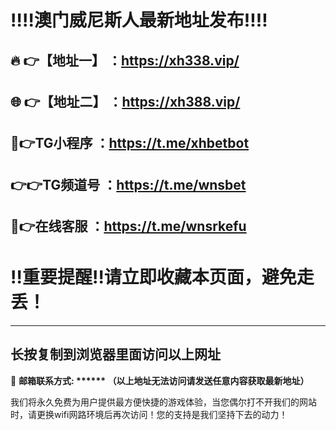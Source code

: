:bangbang::bangbang:澳门威尼斯人最新地址发布:bangbang::bangbang:
===================

🔥 👉【地址一】 ：https://xh338.vip/
--------------------------------------

🌐 👉【地址二】 ：https://xh388.vip/
--------------------------------------

🤖👉TG小程序  ：https://t.me/xhbetbot
-------------------------------------

👉👉TG频道号  ：https://t.me/wnsbet
-----------------------------------------

🎀👉在线客服  ：https://t.me/wnsrkefu
-------------------------------------

:bangbang:重要提醒:bangbang:请立即收藏本页面，避免走丢！
====================================

---

长按复制到浏览器里面访问以上网址
--------------------------------

:e-mail: __邮箱联系方式: ****** （以上地址无法访问请发送任意内容获取最新地址）__

我们将永久免费为用户提供最方便快捷的游戏体验，当您偶尔打不开我们的网站时，请更换wifi网路环境后再次访问！您的支持是我们坚持下去的动力！


